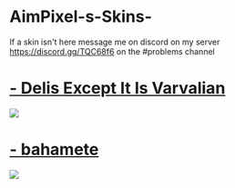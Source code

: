 # AimPixel-s-Skins-
If a skin isn't here message me on discord on my server https://discord.gg/TQC68f6 on the #problems channel
# [- Delis Except It Is Varvalian](https://mizaruyea.s-ul.eu/5lSwk7ay)
![](https://i.imgur.com/Qjui0jh.jpg)
# [ - bahamete](https://mizaruyea.s-ul.eu/MMibaXLM)
![](![](https://camo.githubusercontent.com/daafb36830817e4e8b431dfb8a0e104c8f6f2dc2/68747470733a2f2f6f73752e7070792e73682f73732f3133333836343538))
